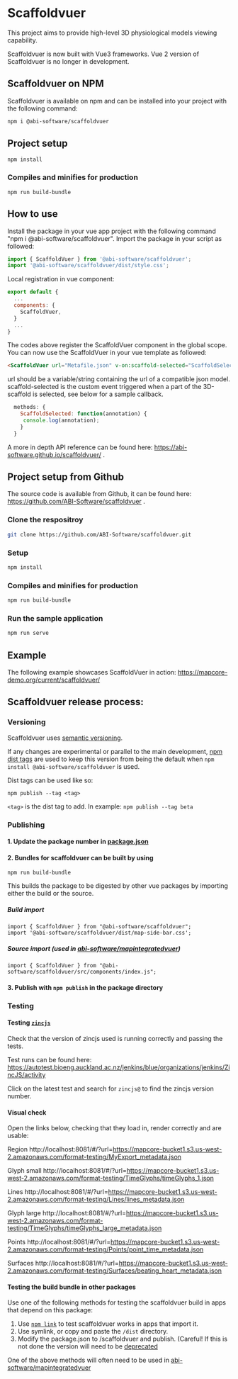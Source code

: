 # Scaffoldvuer

This project aims to provide high-level 3D physiological models viewing capability.

Scaffoldvuer is now built with Vue3 frameworks. Vue 2 version of Scaffoldvuer is no longer in development.


## Scaffoldvuer on NPM

Scaffoldvuer is available on npm and can be installed into your project with the following command:
```bash
npm i @abi-software/scaffoldvuer
```

## Project setup
```
npm install
```

### Compiles and minifies for production
```
npm run build-bundle
```

## How to use
Install the package in your vue app project with the following command "npm i @abi-software/scaffoldvuer".
Import the package in your script as followed:
```javascript
import { ScaffoldVuer } from '@abi-software/scaffoldvuer';
import '@abi-software/scaffoldvuer/dist/style.css';
```
Local registration in vue component:
```javascript
export default {
  ...
  components: {
    ScaffoldVuer,
  }
  ...
}
```



The codes above register the ScaffoldVuer component in the global scope.
You can now use the ScaffoldVuer in your vue template as followed:
```html
<ScaffoldVuer url="Metafile.json" v-on:scaffold-selected="ScaffoldSelected"  style="height:50%"/>
```

url should be a variable/string containing the url of a compatible json model.
scaffold-selected is the custom event triggered when a part of the 3D-scaffold is selected, see below for a
sample callback.

```javascript
  methods: {
    ScaffoldSelected: function(annotation) {
     console.log(annotation);
    }
  }
```
A more in depth API reference can be found here: https://abi-software.github.io/scaffoldvuer/ .

## Project setup from Github

The source code is available from Github, it can be found here: https://github.com/ABI-Software/scaffoldvuer .

### Clone the respositroy
```bash
git clone https://github.com/ABI-Software/scaffoldvuer.git
```

### Setup
```bash
npm install
```

### Compiles and minifies for production
```bash
npm run build-bundle
```

### Run the sample application
```bash
npm run serve
```


## Example
The following example showcases ScaffoldVuer in action: https://mapcore-demo.org/current/scaffoldvuer/

## Scaffoldvuer release process:

### Versioning

Scaffoldvuer uses [semantic versioning](https://semver.org/).

If any changes are experimental or parallel to the main development, [npm dist tags](https://docs.npmjs.com/cli/v9/commands/npm-dist-tag) are used to keep this version from being the default when `npm install @abi-software/scaffoldvuer` is used.

Dist tags can be used like so:
```
npm publish --tag <tag>
```

`<tag>` is the dist tag to add. In example: `npm publish --tag beta`

### Publishing 

#### 1. Update the package number in [package.json](https://github.com/ABI-Software/scaffoldvuer/blob/main/package.json)
#### 2. Bundles for scaffoldvuer can be built by using 
```
npm run build-bundle
```

This builds the package to be digested by other vue packages by importing either the build or the source.

##### Build import 
```
import { ScaffoldVuer } from "@abi-software/scaffoldvuer";
import '@abi-software/scaffoldvuer/dist/map-side-bar.css';
```

##### Source import (used in  [abi-software/mapintegratedvuer](https://github.com/abi-Software/mapintegratedvuer))
```
import { ScaffoldVuer } from "@abi-software/scaffoldvuer/src/components/index.js";
```

#### 3. Publish with `npm publish` in the package directory

### Testing

#### Testing [`zincjs`](https://github.com/alan-wu/ZincJS)
Check that the version of zincjs used is running correctly and passing the tests.

Test runs can be found here:
https://autotest.bioeng.auckland.ac.nz/jenkins/blue/organizations/jenkins/ZincJS/activity

Click on the latest test and search for `zincjs@` to find the zincjs version number.

#### Visual check
Open the links below, checking that they load in, render correctly and are usable:

Region
http://localhost:8081/#/?url=https://mapcore-bucket1.s3.us-west-2.amazonaws.com/format-testing/MyExport_metadata.json

Glyph small
http://localhost:8081/#/?url=https://mapcore-bucket1.s3.us-west-2.amazonaws.com/format-testing/TimeGlyphs/timeGlyphs_1.json

Lines
http://localhost:8081/#/?url=https://mapcore-bucket1.s3.us-west-2.amazonaws.com/format-testing/Lines/lines_metadata.json

Glyph large
http://localhost:8081/#/?url=https://mapcore-bucket1.s3.us-west-2.amazonaws.com/format-testing/TimeGlyphs/timeGlyphs_large_metadata.json

Points
http://localhost:8081/#/?url=https://mapcore-bucket1.s3.us-west-2.amazonaws.com/format-testing/Points/point_time_metadata.json

Surfaces
http://localhost:8081/#/?url=https://mapcore-bucket1.s3.us-west-2.amazonaws.com/format-testing/Surfaces/beating_heart_metadata.json

#### Testing the build bundle in other packages
Use one of the following methods for testing the scaffoldvuer build in apps that depend on this package:
 1. Use [`npm link`](https://docs.npmjs.com/cli/v8/commands/npm-link) to test scaffoldvuer works in apps that import it.
 2. Use symlink, or copy and paste the `/dist` directory.
 3. Modify the package.json to <your-npm-account>/scaffoldvuer and publish. (Careful! If this is not done the version will need to be [deprecated](https://docs.npmjs.com/cli/v8/commands/npm-deprecate)

One of the above methods will often need to be used in [abi-software/mapintegratedvuer](https://github.com/abi-Software/mapintegratedvuer)

